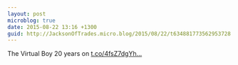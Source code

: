 ```yaml
---
layout: post
microblog: true
date: 2015-08-22 13:16 +1300
guid: http://JacksonOfTrades.micro.blog/2015/08/22/t634881773562953728.html
---
```

The Virtual Boy 20 years on [t.co/4fsZ7dgYh...](http://t.co/4fsZ7dgYhY)
